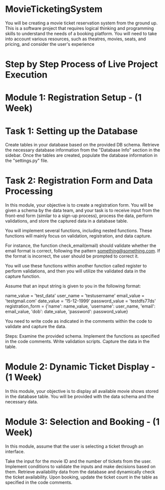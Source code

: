 # MovieTicketingSystem
You will be creating a movie ticket reservation system from the ground up. This is a software project that requires logical thinking and programming skills to understand the needs of a booking platform. You will need to take into account various resources, such as theatres, movies, seats, and pricing, and consider the user's experience 

# Step by Step Process of Live Project Execution

# Module 1: Registration Setup - (1 Week)
# Task 1: Setting up the Database 
Create tables in your database based on the provided DB schema. Retrieve the necessary database information from the "Database Info" section in the sidebar. Once the tables are created, populate the database information in the "settings.py" file.

# Task 2: Registration Form and Data Processing 
In this module, your objective is to create a registration form. You will be given a schema by the data team, and your task is to receive input from the front-end form (similar to a sign-up process), process the data, perform validations, and store the captured data in a database table.

You will implement several functions, including nested functions. These functions will mainly focus on validation, registration, and data capture.

For instance, the function check_email(email) should validate whether the email format is correct, following the pattern something@something.com. If the format is incorrect, the user should be prompted to correct it.

You will use these functions within another function called register to perform validations, and then you will utilize the validated data in the capture function.

Assume that an input string is given to you in the following format:

name_value = 'test_data'
user_name = 'testusername'
email_value = 'testgmail.com'
date_value = '15-12-1999'
password_value = 'testdfs77ds'
registration_form = {'name': name_value, 'username': user_name, 'email': email_value, 'dob': date_value, 'password': password_value}

You need to write code as indicated in the comments within the code to validate and capture the data.

Steps:
Examine the provided schema.
Implement the functions as specified in the code comments.
Write validation scripts.
Capture the data in the table.


# Module 2: Dynamic Ticket Display - (1 Week)

In this module, your objective is to display all available movie shows stored in the database table. You will be provided with the data schema and the necessary data.

# Module 3: Selection and Booking - (1 Week)
In this module, assume that the user is selecting a ticket through an interface.

Take the input for the movie ID and the number of tickets from the user.
Implement conditions to validate the inputs and make decisions based on them.
Retrieve availability data from the database and dynamically check the ticket availability.
Upon booking, update the ticket count in the table as specified in the code comments.


